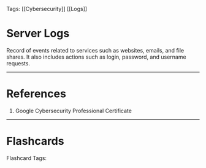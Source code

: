 Tags: [[Cybersecurity]] [[Logs]]
# Server Logs

Record of events related to services such as websites, emails, and file shares. It also includes actions such as login, password, and username requests.

---
# References

1. Google Cybersecurity Professional Certificate

---
# Flashcards

Flashcard Tags: 